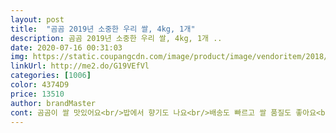 ```yaml
---
layout: post 
title:  "곰곰 2019년 소중한 우리 쌀, 4kg, 1개" 
description: 곰곰 2019년 소중한 우리 쌀, 4kg, 1개 ..
date: 2020-07-16 00:31:03 
img: https://static.coupangcdn.com/image/product/image/vendoritem/2018/12/26/4200250076/bd4e393b-df99-4810-9717-cdd1c06743ec.jpg 
linkUrl: http://me2.do/G19VEfVl 
categories: [1006] 
color: 4374D9 
price: 13510 
author: brandMaster 
cont: 곰곰이 쌀 맛있어요<br/>밥에서 향기도 나요<br/>배송도 빠르고 쌀 품질도 좋아요<br/>좀 비싸지만<br/> 
---
```

 